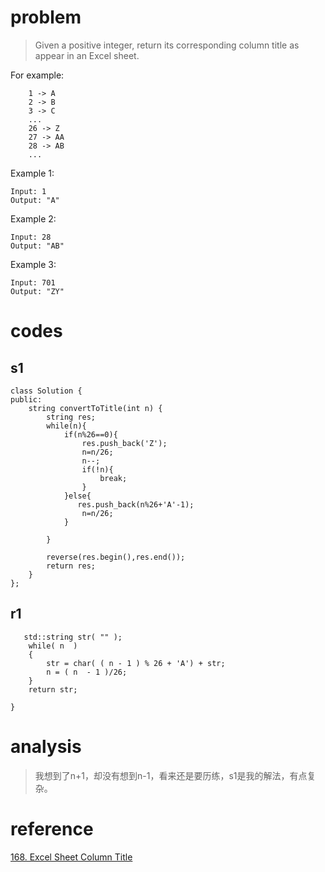 # problem
>Given a positive integer, return its corresponding column title as appear in an Excel sheet.

For example:
```
    1 -> A
    2 -> B
    3 -> C
    ...
    26 -> Z
    27 -> AA
    28 -> AB 
    ...
```
Example 1:
```
Input: 1
Output: "A"
```
Example 2:
```
Input: 28
Output: "AB"
```
Example 3:
```
Input: 701
Output: "ZY"
```

# codes
## s1
```
class Solution {
public:
    string convertToTitle(int n) {
        string res;
        while(n){
            if(n%26==0){
                res.push_back('Z');
                n=n/26;
                n--;
                if(!n){
                    break;
                }
            }else{
               res.push_back(n%26+'A'-1); 
                n=n/26;
            }

        }
        
        reverse(res.begin(),res.end());
        return res;
    }
};
```
## r1
```
   std::string str( "" );
    while( n  )
    {
        str = char( ( n - 1 ) % 26 + 'A') + str;
        n = ( n  - 1 )/26;            
    }
    return str;
    
}
```

# analysis
>我想到了n+1，却没有想到n-1，看来还是要历练，s1是我的解法，有点复杂。
 
# reference
[168. Excel Sheet Column Title][1]

[1]: https://leetcode.com/problems/excel-sheet-column-title/discuss/139286/C++-Iterative-Simple
